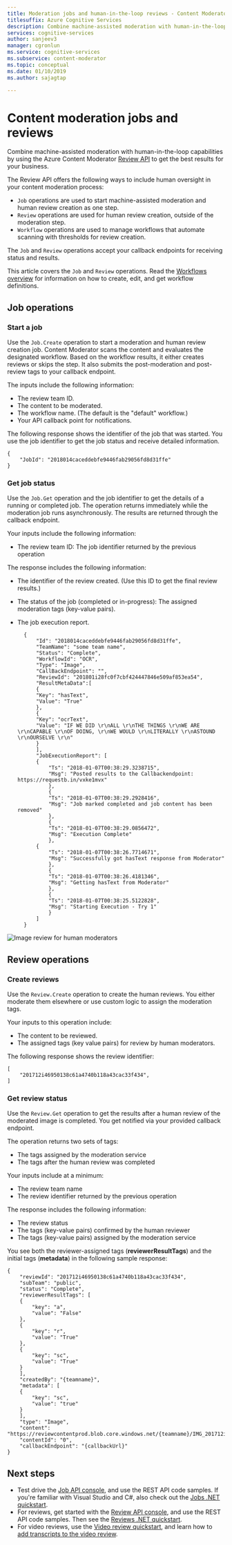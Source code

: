```yaml
---
title: Moderation jobs and human-in-the-loop reviews - Content Moderator
titlesuffix: Azure Cognitive Services
description: Combine machine-assisted moderation with human-in-the-loop capabilities by using the Azure Content Moderator Review API to get the best results for your business.
services: cognitive-services
author: sanjeev3
manager: cgronlun
ms.service: cognitive-services
ms.subservice: content-moderator
ms.topic: conceptual
ms.date: 01/10/2019
ms.author: sajagtap

---
```


# Content moderation jobs and reviews

Combine machine-assisted moderation with human-in-the-loop capabilities by using the Azure Content Moderator [Review API](https://westus.dev.cognitive.microsoft.com/docs/services/580519463f9b070e5c591178/operations/580519483f9b0709fc47f9c5) to get the best results for your business.

The Review API offers the following ways to include human oversight in your content moderation process:

* `Job` operations are used to start machine-assisted moderation and human review creation as one step.
* `Review` operations are used for human review creation, outside of the moderation step.
* `Workflow` operations are used to manage workflows that automate scanning with thresholds for review creation.

The `Job` and `Review` operations accept your callback endpoints for receiving status and results.

This article covers the `Job` and `Review` operations. Read the [Workflows overview](workflow-api.md) for information on how to create, edit, and get workflow definitions.

## Job operations

### Start a job
Use the `Job.Create` operation to start a moderation and human review creation job. Content Moderator scans the content and evaluates the designated workflow. Based on the workflow results, it either creates reviews or skips the step. It also submits the post-moderation and post-review tags to your callback endpoint.

The inputs include the following information:

- The review team ID.
- The content to be moderated.
- The workflow name. (The default is the "default" workflow.)
- Your API callback point for notifications.
 
The following response shows the identifier of the job that was started. You use the job identifier to get the job status and receive detailed information.

	{
		"JobId": "2018014caceddebfe9446fab29056fd8d31ffe"
	}

### Get job status

Use the `Job.Get` operation and the job identifier to get the details of a running or completed job. The operation returns immediately while the moderation job runs asynchronously. The results are returned through the callback endpoint.

Your inputs include the following information:

- The review team ID: The job identifier returned by the previous operation

The response includes the following information:

- The identifier of the review created. (Use this ID to get the final review results.)
- The status of the job (completed or in-progress): The assigned moderation tags (key-value pairs).
- The job execution report.
 
 
		{
			"Id": "2018014caceddebfe9446fab29056fd8d31ffe",
			"TeamName": "some team name",
			"Status": "Complete",
			"WorkflowId": "OCR",
			"Type": "Image",
			"CallBackEndpoint": "",
			"ReviewId": "201801i28fc0f7cbf424447846e509af853ea54",
			"ResultMetaData":[
			{
			"Key": "hasText",
			"Value": "True"
			},
			{
			"Key": "ocrText",
			"Value": "IF WE DID \r\nALL \r\nTHE THINGS \r\nWE ARE \r\nCAPABLE \r\nOF DOING, \r\nWE WOULD \r\nLITERALLY \r\nASTOUND \r\nOURSELVE \r\n"
			}
			],
			"JobExecutionReport": [
			{
      			"Ts": "2018-01-07T00:38:29.3238715",
      			"Msg": "Posted results to the Callbackendpoint: https://requestb.in/vxke1mvx"
    			},
    			{
      			"Ts": "2018-01-07T00:38:29.2928416",
      			"Msg": "Job marked completed and job content has been removed"
    			},
    			{
      			"Ts": "2018-01-07T00:38:29.0856472",
      			"Msg": "Execution Complete"
    			},
			{
      			"Ts": "2018-01-07T00:38:26.7714671",
      			"Msg": "Successfully got hasText response from Moderator"
    			},
    			{
      			"Ts": "2018-01-07T00:38:26.4181346",
      			"Msg": "Getting hasText from Moderator"
    			},
    			{
      			"Ts": "2018-01-07T00:38:25.5122828",
      			"Msg": "Starting Execution - Try 1"
    			}
			]
		}
 
![Image review for human moderators](images/ocr-sample-image.PNG)

## Review operations

### Create reviews

Use the `Review.Create` operation to create the human reviews. You either moderate them elsewhere or use custom logic to assign the moderation tags.

Your inputs to this operation include:

- The content to be reviewed.
- The assigned tags (key value pairs) for review by human moderators.

The following response shows the review identifier:

	[
		"201712i46950138c61a4740b118a43cac33f434",
	]


### Get review status
Use the `Review.Get` operation to get the results after a human review of the moderated image is completed. You get notified via your provided callback endpoint. 

The operation returns two sets of tags: 

* The tags assigned by the moderation service
* The tags after the human review was completed

Your inputs include at a minimum:

- The review team name
- The review identifier returned by the previous operation

The response includes the following information:

- The review status
- The tags (key-value pairs) confirmed by the human reviewer
- The tags (key-value pairs) assigned by the moderation service

You see both the reviewer-assigned tags (**reviewerResultTags**) and the initial tags (**metadata**) in the following sample response:

	{
		"reviewId": "201712i46950138c61a4740b118a43cac33f434",
		"subTeam": "public",
		"status": "Complete",
		"reviewerResultTags": [
    	{
      		"key": "a",
      		"value": "False"
    	},
    	{
      		"key": "r",
      		"value": "True"
    	},
    	{
      		"key": "sc",
      		"value": "True"
    	}
		],
		"createdBy": "{teamname}",
		"metadata": [
    	{
      		"key": "sc",
      		"value": "true"
    	}
		],
		"type": "Image",
		"content": "https://reviewcontentprod.blob.core.windows.net/{teamname}/IMG_201712i46950138c61a4740b118a43cac33f434",
		"contentId": "0",
		"callbackEndpoint": "{callbackUrl}"
	}

## Next steps

* Test drive the [Job API console](try-review-api-job.md), and use the REST API code samples. If you're familiar with Visual Studio and C#, also check out the [Jobs .NET quickstart](moderation-jobs-quickstart-dotnet.md). 
* For reviews, get started with the [Review API console](try-review-api-review.md), and use the REST API code samples. Then see the [Reviews .NET quickstart](moderation-reviews-quickstart-dotnet.md).
* For video reviews, use the [Video review quickstart](video-reviews-quickstart-dotnet.md), and learn how to [add transcripts to the video review](video-transcript-reviews-quickstart-dotnet.md).
